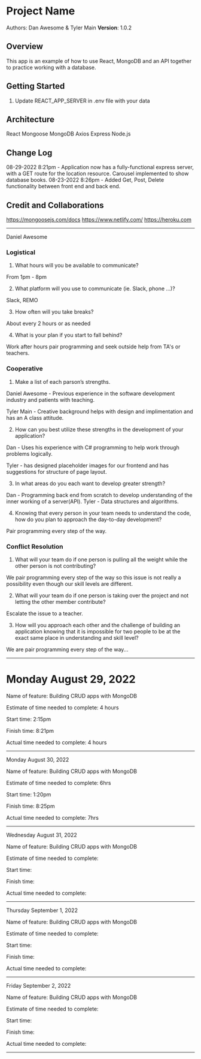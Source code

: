 # Project Name

Authors: Dan Awesome & Tyler Main
**Version**: 1.0.2

## Overview

This app is an example of how to use React, MongoDB and an API together to practice working with a database.

## Getting Started

1. Update REACT_APP_SERVER in .env file with your data

## Architecture

React
Mongoose
MongoDB
Axios
Express
Node.js

## Change Log

08-29-2022 8:21pm - Application now has a fully-functional express server, with a GET route for the location resource. Carousel implemented to show database books.
08-23-2022 8:26pm - Added Get, Post, Delete functionality between front end and back end.

## Credit and Collaborations
https://mongoosejs.com/docs
https://www.netlify.com/
https://heroku.com

-------------------------------------------------------------
Daniel Awesome

### Logistical

1. What hours will you be available to communicate?

From 1pm - 8pm

2. What platform will you use to communicate (ie. Slack, phone …)?

Slack, REMO

3. How often will you take breaks?

About every 2 hours or as needed

4. What is your plan if you start to fall behind?

Work after hours pair programming and seek outside help from TA's or teachers.

### Cooperative

1. Make a list of each parson’s strengths.

Daniel Awesome - Previous experience in the software development industry and patients with teaching.

Tyler Main - Creative background helps with design and implimentation and has an A class attitude.

2. How can you best utilize these strengths in the development of your application?

Dan - Uses his experience with C# programming to help work through problems logically.

Tyler - has designed placeholder images for our frontend and has suggestions for structure of page layout.

3. In what areas do you each want to develop greater strength?

Dan - Programming back end from scratch to develop understanding of the inner working of a server(API).
Tyler - Data structures and algorithms.

4. Knowing that every person in your team needs to understand the code, how do you plan to approach the day-to-day development?

Pair programming every step of the way.

### Conflict Resolution

1. What will your team do if one person is pulling all the weight while the other person is not contributing?

We pair programming every step of the way so this issue is not really a possibility even though our skill levels are different.

2. What will your team do if one person is taking over the project and not letting the other member contribute?

Escalate the issue to a teacher.

3. How will you approach each other and the challenge of building an application knowing that it is impossible for two people to be at the exact same place in understanding and skill level?

We are pair programming every step of the way...

-------------------------------------------------------------
# Monday August 29, 2022

Name of feature: Building CRUD apps with MongoDB

Estimate of time needed to complete: 4 hours

Start time: 2:15pm

Finish time: 8:21pm

Actual time needed to complete: 4 hours

-----------------------------------------------------------
Monday August 30, 2022

Name of feature: Building CRUD apps with MongoDB

Estimate of time needed to complete: 6hrs

Start time: 1:20pm

Finish time: 8:25pm

Actual time needed to complete: 7hrs

-----------------------------------------------------------
Wednesday August 31, 2022

Name of feature: Building CRUD apps with MongoDB

Estimate of time needed to complete: 

Start time: 

Finish time: 

Actual time needed to complete: 

-----------------------------------------------------------
Thursday September 1, 2022

Name of feature: Building CRUD apps with MongoDB

Estimate of time needed to complete: 

Start time: 

Finish time: 

Actual time needed to complete: 

-----------------------------------------------------------
Friday September 2, 2022

Name of feature: Building CRUD apps with MongoDB

Estimate of time needed to complete: 

Start time: 

Finish time: 

Actual time needed to complete: 

-----------------------------------------------------------